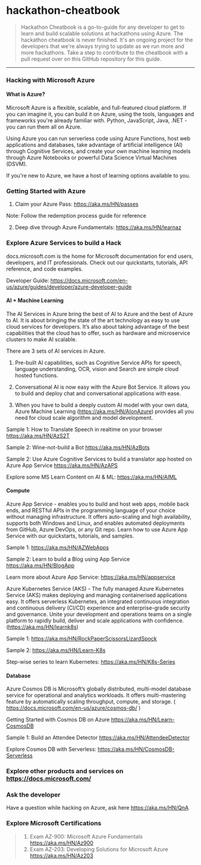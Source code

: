 # hackathon-cheatbook
> Hackathon Cheatbook is a go-to-guide for any developer to get to learn and build scalable solutions at hackathons using Azure. The hackathon cheatbook is never finished. It's an ongoing project for the developers that we're always trying to update as we run more and more hackathons. Take a step to contribute to the cheatbook with a pull request over on this GitHub repository for this guide. 
------------------------------------------------------------------------------------------------------------------------------

### Hacking with Microsoft Azure
#### What is Azure?
Microsoft Azure is a flexible, scalable, and full-featured cloud platform. If you can imagine it, you can build it on Azure, using the tools, languages and frameworks you're already familiar with. Python, JavaScript, Java, .NET - you can run them all on Azure.

Using Azure you can run serverless code using Azure Functions, host web applications and databases, take advantage of artificial intelligence (AI) through Cognitive Services, and create your own machine learning models through Azure Notebooks or powerful Data Science Virtual Machines (DSVM).

If you're new to Azure, we have a host of learning options available to you.

### Getting Started with Azure
1. Claim your Azure Pass: https://aka.ms/HN/passes 

  Note: Follow the redemption process guide for reference

2. Deep dive through Azure Fundamentals: https://aka.ms/HN/learnaz

### Explore Azure Services to build a Hack
docs.microsoft.com is the home for Microsoft documentation for end users, developers, and IT professionals. Check out our quickstarts, tutorials, API reference, and code examples.

Developer Guide: https://docs.microsoft.com/en-us/azure/guides/developer/azure-developer-guide

#### AI + Machine Learning
The AI Services in Azure bring the best of AI to Azure and the best of Azure to AI.
It is about bringing the state of the art technology as easy to use cloud services for developers.
It’s also about taking advantage of the best capabilities that the cloud has to offer, such as hardware and microservice clusters to make AI scalable.


There are 3 sets of AI services in Azure. 
1. Pre-built AI capabilities, such as Cognitive Service APIs for speech, language understanding, OCR, vision and Search are simple cloud hosted functions.

2. Conversational AI is now easy with the Azure Bot Service. It allows you to build and deploy chat and conversational applications with ease.

3. When you have to build a deeply custom AI model with your own data, Azure Machine Learning  (https://aka.ms/HN/AIonAzure) provides all you need for cloud scale algorithm and model development.


Sample 1: How to  Translate Speech in realtime on your browser https://aka.ms/HN/AzS2T

Sample 2: Wine-not-build a Bot https://aka.ms/HN/AzBots
 
Sample 2: Use Azure Cognitive Services to build a translator app hosted on Azure App Service https://aka.ms/HN/AzAPS

Explore some MS Learn Content on AI & ML: https://aka.ms/HN/AIML 

 

#### Compute

Azure App Service - enables you to build and host web apps, mobile back ends, and RESTful APIs in the programming language of your choice without managing infrastructure. It offers auto-scaling and high availability, supports both Windows and Linux, and enables automated deployments from GitHub, Azure DevOps, or any Git repo. Learn how to use Azure App Service with our quickstarts, tutorials, and samples.

Sample 1: https://aka.ms/HN/AZWebApps

Sample 2: Learn to build a Blog using App Service https://aka.ms/HN/BlogApp

Learn more about Azure App Service: https://aka.ms/HN/appservice 


Azure Kubernetes Service (AKS) - The fully managed Azure Kubernetes Service (AKS) makes deploying and managing containerised applications easy. It offers serverless Kubernetes, an integrated continuous integration and continuous delivery (CI/CD) experience and enterprise-grade security and governance. Unite your development and operations teams on a single platform to rapidly build, deliver and scale applications with confidence. (https://aka.ms/HN/learnk8s)

Sample 1: https://aka.ms/HN/RockPaperScissorsLizardSpock

Sample 2: https://aka.ms/HN/Learn-K8s

Step-wise series to learn Kubernetes: https://aka.ms/HN/K8s-Series


#### Database
Azure Cosmos DB is Microsoft’s globally distributed, multi-model database service for operational and analytics workloads. It offers multi-mastering feature by automatically scaling throughput, compute, and storage.
( https://docs.microsoft.com/en-us/azure/cosmos-db/ )

Getting Started with Cosmos DB on Azure https://aka.ms/HN/Learn-CosmosDB

Sample 1: Build an Attendee Detector https://aka.ms/HN/AttendeeDetector

Explore Cosmos DB with Serverless: https://aka.ms/HN/CosmosDB-Serverless

### Explore other products and services on https://docs.microsoft.com/


### Ask the developer 
Have a question while hacking on Azure, ask here https://aka.ms/HN/QnA


### Explore Microsoft Certifications
> 1. Exam AZ-900: Microsoft Azure Fundamentals https://aka.ms/HN/Az900
> 2. Exam AZ-203: Developing Solutions for Microsoft Azure https://aka.ms/HN/Az203 



